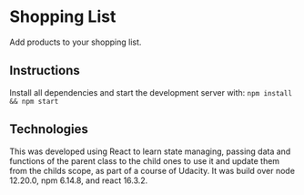 # Shopping List

Add products to your shopping list. 

## Instructions

Install all dependencies  and start the development server with:
``` npm install && npm start ```

## Technologies

This was developed using React to learn state managing, passing data and functions of the parent class to the child ones to use it and update them from the childs scope, as part of a course of Udacity. 
It was build over node 12.20.0, npm 6.14.8, and react 16.3.2.